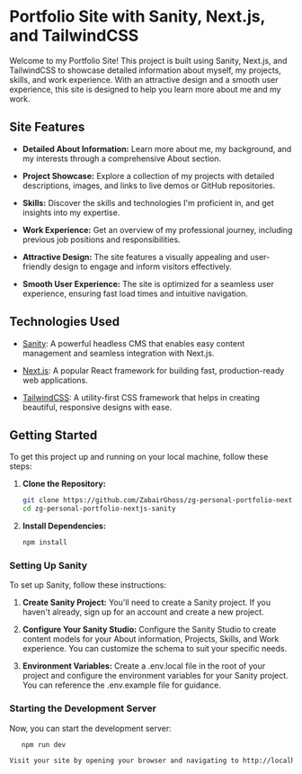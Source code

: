 # Portfolio Site with Sanity, Next.js, and TailwindCSS

Welcome to my Portfolio Site! This project is built using Sanity, Next.js, and TailwindCSS to showcase detailed information about myself, my projects, skills, and work experience. With an attractive design and a smooth user experience, this site is designed to help you learn more about me and my work. 

## Site Features

- **Detailed About Information:** Learn more about me, my background, and my interests through a comprehensive About section.
  
- **Project Showcase:** Explore a collection of my projects with detailed descriptions, images, and links to live demos or GitHub repositories.
  
- **Skills:** Discover the skills and technologies I'm proficient in, and get insights into my expertise.
  
- **Work Experience:** Get an overview of my professional journey, including previous job positions and responsibilities.

- **Attractive Design:** The site features a visually appealing and user-friendly design to engage and inform visitors effectively.

- **Smooth User Experience:** The site is optimized for a seamless user experience, ensuring fast load times and intuitive navigation.

## Technologies Used

- [Sanity](https://www.sanity.io/): A powerful headless CMS that enables easy content management and seamless integration with Next.js.
  
- [Next.js](https://nextjs.org/): A popular React framework for building fast, production-ready web applications.
  
- [TailwindCSS](https://tailwindcss.com/): A utility-first CSS framework that helps in creating beautiful, responsive designs with ease.


## Getting Started

To get this project up and running on your local machine, follow these steps:

1. **Clone the Repository:**

   ```bash
   git clone https://github.com/ZabairGhoss/zg-personal-portfolio-nextjs-sanity.git
   cd zg-personal-portfolio-nextjs-sanity

2. **Install Dependencies:**

   ```bash
   npm install


### Setting Up Sanity
To set up Sanity, follow these instructions:

1. **Create Sanity Project:**
   You'll need to create a Sanity project. If you haven't already, sign up for an account and create a new project.

2. **Configure Your Sanity Studio:**
   Configure the Sanity Studio to create content models for your About information, Projects, Skills, and Work experience. You can customize the schema to suit your specific needs.

3. **Environment Variables:**
   Create a .env.local file in the root of your project and configure the environment variables for your Sanity project. You can reference the .env.example file for guidance.

### Starting the Development Server
Now, you can start the development server:

```bash
   npm run dev

Visit your site by opening your browser and navigating to http://localhost:3000 to see your Portfolio Site in action.
